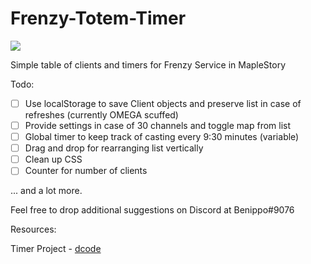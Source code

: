 # Frenzy-Totem-Timer

![](https://i.imgur.com/lRksgc8.png)

Simple table of clients and timers for Frenzy Service in MapleStory

Todo:

- [ ] Use localStorage to save Client objects and preserve list in case of refreshes (currently OMEGA scuffed)
- [ ] Provide settings in case of 30 channels and toggle map from list
- [ ] Global timer to keep track of casting every 9:30 minutes (variable)
- [ ] Drag and drop for rearranging list vertically
- [ ] Clean up CSS
- [ ] Counter for number of clients

... and a lot more.

Feel free to drop additional suggestions on Discord at Benippo#9076

Resources: 

Timer Project - [dcode](https://www.youtube.com/watch?v=PIiMSMz7KzM)
